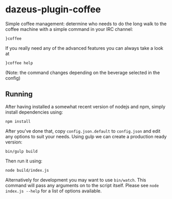 # dazeus-plugin-coffee
Simple coffee management: determine who needs to do the long walk to the coffee
machine with a simple command in your IRC channel:

    }coffee

If you really need any of the advanced features you can always take a look at

    }coffee help

(Note: the command changes depending on the beverage selected in the config)

## Running
After having installed a somewhat recent version of nodejs and npm, simply
install dependencies using:

    npm install

After you've done that, copy `config.json.default` to `config.json` and edit
any options to suit your needs. Using gulp we can create a production ready
version:

    bin/gulp build

Then run it using:

    node build/index.js

Alternatively for development you may want to use `bin/watch`. This command will
pass any arguments on to the script itself. Please see `node index.js --help`
for a list of options available.
